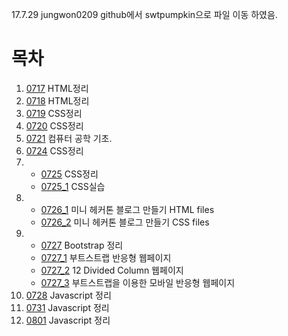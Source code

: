 17.7.29 jungwon0209 github에서 swtpumpkin으로 파일 이동 하였음.
# 목차
1. [0717](./README/0717.md) HTML정리  
2. [0718](./README/0718.md) HTML정리  
3. [0719](./README/0719.md) CSS정리  
4. [0720](./README/0720.md) CSS정리    
5. [0721](./README/0721.md) 컴퓨터 공학 기초.  
6. [0724](./README/0724.md) CSS정리  
7. - [0725](./README/0725.md) CSS정리
   - [0725_1](./README/Blog1/nudgeBlog.html) CSS실습 
8. - [0726_1](./README/Blog/Blog.html) 미니 헤커톤 블로그 만들기 HTML files  
   -  [0726_2](./README/Blog/style.css) 미니 헤커톤 블로그 만들기 CSS files  
9. - [0727](./README/0727.md) Bootstrap 정리
   - [0727_1](./README/BootstrapGrid/BootstrapGrid.html) 부트스트랩 반응형 웹페이지
   - [0727_2](./README/BootstrapGrid/Gridbasic.html) 12 Divided Column 웹페이지
   - [0727_3](./README/BootstrapGrid/BootstrapUse.html) 부트스트랩을 이용한 모바일 반응형 웹페이지
10. [0728](./README/0728.md) Javascript 정리
11. [0731](./README/0731.md) Javascript 정리
12. [0801](./README/0801.md) Javascript 정리